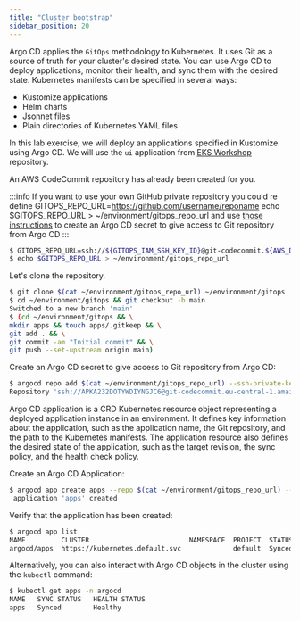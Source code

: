 ```yaml
---
title: "Cluster bootstrap"
sidebar_position: 20
---
```


Argo CD applies the `GitOps` methodology to Kubernetes. It uses Git as a source of truth for your cluster's desired state. You can use Argo CD to deploy applications, monitor their health, and sync them with the desired state. Kubernetes manifests can be specified in several ways:

- Kustomize applications
- Helm charts
- Jsonnet files
- Plain directories of Kubernetes YAML files

In this lab exercise, we will deploy an applications specified in Kustomize using Argo CD. We will use the `ui` application from [EKS Workshop](https://github.com/aws-samples/eks-workshop-v2/tree/main/environment/workspace/manifests/ui) repository.

An AWS CodeCommit repository has already been created for you.

:::info
If you want to use your own GitHub private repository you could re define
GITOPS_REPO_URL=https://github.com/username/reponame
echo $GITOPS_REPO_URL > ~/environment/gitops_repo_url
and use [those instructions](https://argo-cd.readthedocs.io/en/stable/user-guide/private-repositories/) to create an Argo CD secret to give access to Git repository from Argo CD
:::

```bash
$ GITOPS_REPO_URL=ssh://${GITOPS_IAM_SSH_KEY_ID}@git-codecommit.${AWS_DEFAULT_REGION}.amazonaws.com/v1/repos/${EKS_CLUSTER_NAME}-gitops
$ echo $GITOPS_REPO_URL > ~/environment/gitops_repo_url
```

Let's clone the repository.

```bash
$ git clone $(cat ~/environment/gitops_repo_url) ~/environment/gitops
$ cd ~/environment/gitops && git checkout -b main
Switched to a new branch 'main'
$ (cd ~/environment/gitops && \
mkdir apps && touch apps/.gitkeep && \
git add . && \
git commit -am "Initial commit" && \
git push --set-upstream origin main)
```

Create an Argo CD secret to give access to Git repository from Argo CD:

```bash
$ argocd repo add $(cat ~/environment/gitops_repo_url) --ssh-private-key-path ${HOME}/.ssh/gitops_ssh.pem --insecure-ignore-host-key --upsert
Repository 'ssh://APKA232DOTYWDIYNGJC6@git-codecommit.eu-central-1.amazonaws.com/v1/repos/eks-workshop-gitops' added
```

Argo CD application is a CRD Kubernetes resource object representing a deployed application instance in an environment. It defines key information about the application, such as the application name, the Git repository, and the path to the Kubernetes manifests. The application resource also defines the desired state of the application, such as the target revision, the sync policy, and the health check policy.

Create an Argo CD Application:

```bash
$ argocd app create apps --repo $(cat ~/environment/gitops_repo_url) --path apps --dest-server https://kubernetes.default.svc
 application 'apps' created
```

Verify that the application has been created:

```bash
$ argocd app list
NAME         CLUSTER                         NAMESPACE  PROJECT  STATUS  HEALTH   SYNCPOLICY  CONDITIONS  REPO                                                                                               PATH  TARGET
argocd/apps  https://kubernetes.default.svc             default  Synced  Healthy  <none>      <none>      ssh://APKA232DOTYWDIYNGJC6@git-codecommit.eu-central-1.amazonaws.com/v1/repos/eks-workshop-gitops  apps
```

Alternatively, you can also interact with Argo CD objects in the cluster using the `kubectl` command:

```bash
$ kubectl get apps -n argocd
NAME   SYNC STATUS   HEALTH STATUS
apps   Synced        Healthy
```

